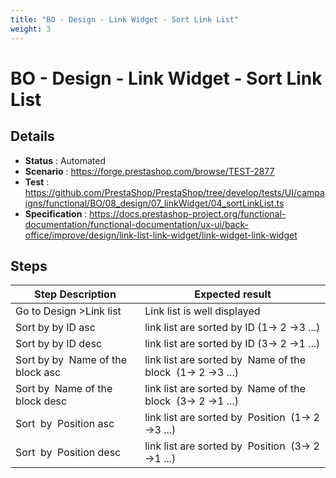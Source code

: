 ```yaml
---
title: "BO - Design - Link Widget - Sort Link List"
weight: 3
---
```


# BO - Design - Link Widget - Sort Link List
## Details
* **Status** : Automated
* **Scenario** : https://forge.prestashop.com/browse/TEST-2877
* **Test** : https://github.com/PrestaShop/PrestaShop/tree/develop/tests/UI/campaigns/functional/BO/08_design/07_linkWidget/04_sortLinkList.ts
* **Specification** : https://docs.prestashop-project.org/functional-documentation/functional-documentation/ux-ui/back-office/improve/design/link-list-link-widget/link-widget-link-widget

## Steps
| Step Description | Expected result |
| ----- | ----- |
| Go to Design >Link list | Link list is well displayed |
| Sort by by ID asc | link list are sorted by ID (1-> 2 ->3 ...) |
| Sort by by ID desc | link list are sorted by ID (3-> 2 ->1 ...) |
| Sort by by  Name of the block asc | link list are sorted by  Name of the block  (1-> 2 ->3 ...) |
| Sort by  Name of the block desc | link list are sorted by  Name of the block  (3-> 2 ->1 ...) |
| Sort  by  Position asc | link list are sorted by  Position  (1-> 2 ->3 ...) |
| Sort  by  Position desc | link list are sorted by  Position  (3-> 2 ->1 ...) |
